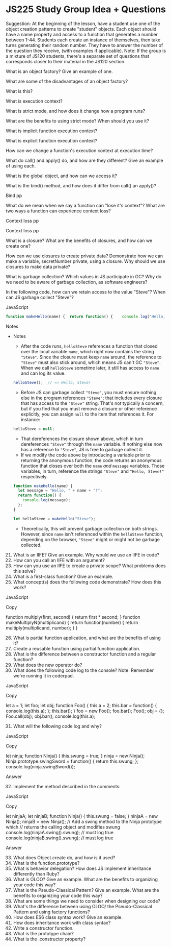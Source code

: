 # JS225 Study Group Idea + Questions





Suggestion: At the beginning of the lesson, have a student use one of the object creation patterns to create "student" objects. Each object should have a name property and access to a function that generates a number between 1-44. Students each create an instance of themselves, then take turns generating their random number. They have to answer the number of the question they receive, (with examples if applicable). Note: If the group is a mixture of JS120 students, there's a separate set of questions that corresponds closer to their material in the JS120 section.

What is an object factory? Give an example of one.

What are some of the disadvantages of an object factory?

What is this?

What is execution context?

What is strict mode, and how does it change how a program runs? 

What are the benefits to using strict mode? When should you use it?

What is implicit function execution context?

What is explicit function execution context?

How can we change a function's execution context at execution time?

What do call() and apply() do, and how are they different? Give an example of using each.

What is the global object, and how can we access it?

What is the bind() method, and how does it differ from call() an apply()?

Bind pp

What do we mean when we say a function can "lose it's context"? What are two ways a function can experience context loss? 

Context loss pp

Context loss pp

What is a closure? What are the benefits of closures, and how can we create one?

How can we use closures to create private data? Demonstrate how we can make a variable, secretNumber private, using a closure. Why should we use closures to make data private?

What is garbage collection? Which values in JS participate in GC? Why do we need to be aware of garbage collection, as software engineers?

In the following code, how can we retain access to the value "Steve"? When can JS garbage collect "Steve"? 

JavaScript

```js
function makeHello(name) {  return function() {    console.log("Hello, " + name + "!");  }; } let helloSteve = makeHello("Steve");
```

Notes

- Notes
    - After the code runs, `helloSteve` references a function that closed over the local variable `name`, which right now contains the string `"Steve"`. Since the closure must keep `name` around, the reference to `"Steve"` must also stick around, which means JS can't GC `"Steve"`. When we call `helloSteve` sometime later, it still has access to `name` and can log its value.
    
    ```jsx
    helloSteve();  // => Hello, Steve!
    ```
    
    - Before JS can garbage collect `"Steve"`, you must ensure nothing else in the program references `"Steve"`; that includes every closure that has access to the `"Steve"` string. That's not typically a concern, but if you find that you must remove a closure or other reference explicitly, you can assign `null` to the item that references it. For instance:
    
    ```jsx
    helloSteve = null;
    ```
    
    - That dereferences the closure shown above, which in turn dereferences `"Steve"` through the `name` variable. If nothing else now has a reference to `"Steve"`, JS is free to garbage collect it.
    - If we modify the code above by introducing a variable prior to returning the anonymous function, the code returns an anonymous function that closes over both the `name` *and* `message` variables. Those variables, in turn, reference the strings `"Steve"` and `"Hello, Steve!"` respectively.
    
    ```jsx
    function makeHello(name) {
      let message = "Hello, " + name + "!";
      return function() {
        console.log(message);
      };
    }
    
    let helloSteve = makeHello("Steve");
    ```
    
    - Theoretically, this will prevent garbage collection on both strings. However, since `name` isn't referenced within the `helloSteve` function, depending on the browser, `"Steve"` might or might not be garbage collected.

21. What is an IIFE? Give an example. Why would we use an IIFE in code?
22. How can you call an IIFE with an argument? 
23. How can you use an IIFE to create a private scope? What problems does this solve?
24. What is a first-class function? Give an example.
25. What concept(s) does the following code demonstrate? How does this work?

JavaScript

Copy

function multiply(first, second) {  return first * second; } function makeMultiplyN(multiplicand) {  return function(number) {    return multiply(multiplicand, number);  } }



26. What is partial function application, and what are the benefits of using it?
27. Create a reusable function using partial function application.
28. What is the difference between a constructor function and a regular function?
29. What does the new operator do?
30. What does the following code log to the console? Note: Remember we're running it in coderpad.

JavaScript

Copy

let a = 1; let foo; let obj; function Foo() {  this.a = 2;  this.bar = function() {    console.log(this.a);  };  this.bar(); } foo = new Foo(); foo.bar(); Foo(); obj = {}; Foo.call(obj); obj.bar(); console.log(this.a);



31. What will the following code log and why?

JavaScript

Copy

let ninja; function Ninja() {  this.swung = true; } ninja = new Ninja(); Ninja.prototype.swingSword = function() {  return this.swung; }; console.log(ninja.swingSword());





Answer

32. Implement the method described in the comments:

JavaScript

Copy

let ninjaA; let ninjaB; function Ninja() {  this.swung = false; } ninjaA = new Ninja(); ninjaB = new Ninja(); // Add a swing method to the Ninja prototype which // returns the calling object and modifies swung console.log(ninjaA.swing().swung);      // must log true console.log(ninjaB.swing().swung);      // must log true





Answer

33. What does Object.create do, and how is it used?
34. What is the function.prototype? 
35. What is behavior delegation? How does JS implement inheritance differently than Ruby?
36. What is OLOO? Give an example. What are the benefits to organizing your code this way?
37. What is the Pseudo-Classical Pattern? Give an example. What are the benefits to organizing your code this way?
38. What are some things we need to consider when designing our code? 
39. What's the difference between using OLOO/ the Pseudo-Classical Pattern and using factory functions? 
40. How does ES6 class syntax work? Give an example.
41. How does inheritance work with class syntax?
42. Write a constructor function. 
43. What is the prototype chain?
44. What is the .constructor property?